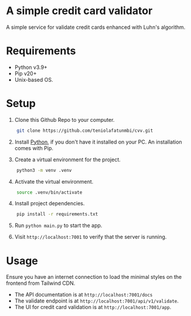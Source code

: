 # A simple credit card validator
A simple service for validate credit cards enhanced with Luhn's algorithm.

# Requirements
- Python v3.9+
- Pip v20+
- Unix-based OS.

# Setup
1. Clone this Github Repo to your computer.
```sh 
    git clone https://github.com/teniolafatunmbi/cvv.git
```

2. Install [Python]('https://www.python.org/downloads/'), if you don't have it installed on your PC. An installation comes with Pip.

3. Create a virtual environment for the project.
```sh
    python3 -m venv .venv 
```

4. Activate the virtual environment.
```sh
    source .venv/bin/activate
```

4. Install project dependencies.
```sh
    pip install -r requirements.txt
```

5. Run `python main.py` to start the app.

6. Visit `http://localhost:7001` to verify that the server is running.

# Usage
Ensure you have an internet connection to load the minimal styles on the frontend from Tailwind CDN.
- The API documentation is at `http://localhost:7001/docs`
- The validate endpoint is at `http://localhost:7001/api/v1/validate`.
- The UI for credit card validation is at `http://localhost:7001/app`.
